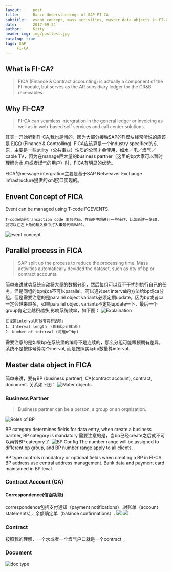 ```yaml
---
layout:     post                  
title:      Basic Understandings of SAP FI-CA            
subtitle:   event concept, mass activities, master data objects in FI-CA 
date:       2017-09-24             
author:     Kitty                     
header-img: img/posttest.jpg   
catalog: true                      
tags: SAP 
     FI-CA
---
```

## What is FI-CA?
>FICA (Finance & Contract accounting) is actually a component of the FI module, but serves as the AR subsidiary ledger for the CR&B receivables.

## Why FI-CA?
>FI-CA can seamless intergration in the general ledger or invoicing as well as in web-based self services and call center solutions.

其实一开始听到FI-CA,我也是懵的，因为大部分接触SAP的FI模块经常听说的应该是 [FICO](https://www.stechies.com/fi-financial-accounting/) (Finance & Controlling). FICA应该算是一个industry specified的东东，主要是一些utility（公共事业）性质的公司才会使用，如水／电／煤气／cable TV，因为在manage巨大量的business partner（这里的bp大家可以暂时理解为水,电或者煤气的用户）时，FICA有明显的优势。

FICA的message intergration主要是基于SAP Netweaver Exchange infrastructure提供的xml接口实现的。

## Envent Concept of FICA

Event can be managed using T-code FQEVENTS. 

```
T-code就是transaction code 事务代码，在SAP中想进行一些操作，比如新建一张SO, 
就可以在左上角的输入框中打入事务代码VA01。
```
![event concept](https://ws1.sinaimg.cn/large/006tNc79gy1fjv245b2s5j30tq0720tc.jpg)

## Parallel process in FICA

>SAP split up the process to reduce the processing time. Mass activities automatically devided the dataset, such as qty of bp or contract accounts.

简单来讲就势系统自动将大量的数据分组，然后每组可以互不干扰的执行自己的任务，但是同组的bp或ca不可以parallel。可以通过set interval的方法给bp或ca分组。但是需要注意的是parallel object variants必须定期update。因为bp或者ca一定会越来越多，如果parallel object variants不定期update一下，最后一个group肯定会越积越多,影响系统效率，如下图：
![Explaination](https://ws3.sinaimg.cn/large/006tNc79gy1fk39cknkplj30ob08iaa0.jpg)

```
在设置interval时候有两种选项:
1. Interval length （现有bp分成n组）
2. Number of interval (每组n个bp)
```
需要注意的是如果bp在系统里的编号不是连续的，那么分组可能跟预期有差异。系统不是按序号算每个inerval, 而是按照实际bp数量算interval.

## Master data object in FICA

简单来讲，要有BP (business partner), CA(contract account), contract, document.
关系如下图：
![Mater objects](https://ws4.sinaimg.cn/large/006tNc79gy1fk39ds0s6xj30tr0iajrk.jpg)

### Business Partner
>Business partner can be a person, a group or an orgnization.

![Roles of BP](https://ws4.sinaimg.cn/large/006tNc79gy1fk39hd9g9ij30nx0il3ys.jpg)

BP category determines fields for data entry, when create a business partner, BP category is mandatory.需要注意的是，当bp已经create之后就不可以再转BP category了.
![BP Config](https://ws3.sinaimg.cn/large/006tNc79gy1fk39uim2imj30ya0bgjsd.jpg)
The number range will be assigned to different bp group, and BP number range apply to all clients.

BP type controls mandatory or optional fields when creating a BP in FI-CA.
BP address use central address management.
Bank data and payment card maintained in BP leval.

### Contract Account (CA)
#### Correspondence(信函功能)
correspondence包括支付通知（payment notifications）,对账单（account statements），余额确定单（balance confirmations）.
![](https://ws4.sinaimg.cn/large/006tNc79gy1fk3a69gko8j30my0a7weh.jpg)
![](https://ws1.sinaimg.cn/large/006tNc79gy1fk3adkgymej316k08ydh5.jpg)

### Contract
按照我的理解，一个水或者一个煤气户口就是一个contract 。
### Document
![doc type](https://ws2.sinaimg.cn/large/006tNc79gy1fk3as5v2idj30hw06uq39.jpg)

